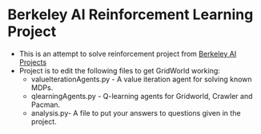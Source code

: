 # Berkeley AI Reinforcement Learning Project

- This is an attempt to solve reinforcement project from [Berkeley AI Projects](http://ai.berkeley.edu/reinforcement.html)
- Project is to edit the following files to get GridWorld working:
  - valueIterationAgents.py - A value iteration agent for solving known MDPs.
  - qlearningAgents.py - Q-learning agents for Gridworld, Crawler and Pacman.
  - analysis.py- A file to put your answers to questions given in the project.
